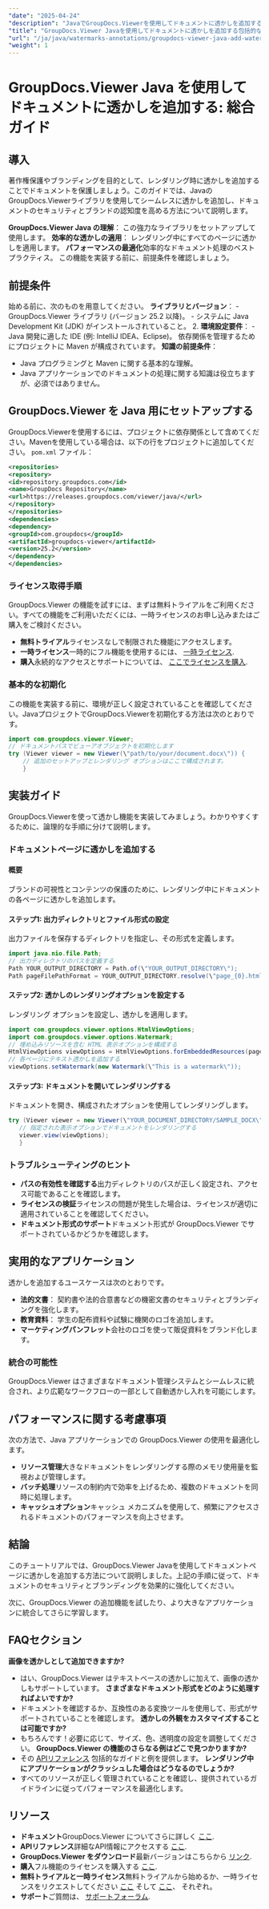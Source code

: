 ```yaml
---
"date": "2025-04-24"
"description": "JavaでGroupDocs.Viewerを使用してドキュメントに透かしを追加する方法を学びましょう。このステップバイステップのチュートリアルで、ドキュメントのセキュリティとブランディングを強化しましょう。"
"title": "GroupDocs.Viewer Javaを使用してドキュメントに透かしを追加する包括的なガイド"
"url": "/ja/java/watermarks-annotations/groupdocs-viewer-java-add-watermark-documents/"
"weight": 1
---
```


# GroupDocs.Viewer Java を使用してドキュメントに透かしを追加する: 総合ガイド

## 導入

著作権保護やブランディングを目的として、レンダリング時に透かしを追加することでドキュメントを保護しましょう。このガイドでは、JavaのGroupDocs.Viewerライブラリを使用してシームレスに透かしを追加し、ドキュメントのセキュリティとブランドの認知度を高める方法について説明します。

**GroupDocs.Viewer Java の理解**： 
この強力なライブラリをセットアップして使用します。
**効率的な透かしの適用**： 
レンダリング中にすべてのページに透かしを適用します。
**パフォーマンスの最適化**効率的なドキュメント処理のベスト プラクティス。
この機能を実装する前に、前提条件を確認しましょう。
## 前提条件
始める前に、次のものを用意してください。
**ライブラリとバージョン**：
	- GroupDocs.Viewer ライブラリ (バージョン 25.2 以降)。
	- システムに Java Development Kit (JDK) がインストールされていること。 
2. **環境設定要件**：
	- Java 開発に適した IDE (例: IntelliJ IDEA、Eclipse)。
	依存関係を管理するためにプロジェクトに Maven が構成されています。
**知識の前提条件**：
- Java プログラミングと Maven に関する基本的な理解。
- Java アプリケーションでのドキュメントの処理に関する知識は役立ちますが、必須ではありません。
## GroupDocs.Viewer を Java 用にセットアップする
GroupDocs.Viewerを使用するには、プロジェクトに依存関係として含めてください。Mavenを使用している場合は、以下の行をプロジェクトに追加してください。 `pom.xml` ファイル：
```xml
<repositories>
<repository>
<id>repository.groupdocs.com</id>
<name>GroupDocs Repository</name>
<url>https://releases.groupdocs.com/viewer/java/</url>
</repository>
</repositories>
<dependencies>
<dependency>
<groupId>com.groupdocs</groupId>
<artifactId>groupdocs-viewer</artifactId>
<version>25.2</version>
</dependency>
</dependencies>
```

### ライセンス取得手順
GroupDocs.Viewer の機能を試すには、まずは無料トライアルをご利用ください。すべての機能をご利用いただくには、一時ライセンスのお申し込みまたはご購入をご検討ください。
- **無料トライアル**ライセンスなしで制限された機能にアクセスします。
- **一時ライセンス**一時的にフル機能を使用するには、 [一時ライセンス](https://purchase。groupdocs.com/temporary-license/).
- **購入**永続的なアクセスとサポートについては、 [ここでライセンスを購入](https://purchase。groupdocs.com/buy).
### 基本的な初期化
この機能を実装する前に、環境が正しく設定されていることを確認してください。JavaプロジェクトでGroupDocs.Viewerを初期化する方法は次のとおりです。
```java
import com.groupdocs.viewer.Viewer;
// ドキュメントパスでビューアオブジェクトを初期化します
try (Viewer viewer = new Viewer(\"path/to/your/document.docx\")) {
	// 追加のセットアップとレンダリング オプションはここで構成されます。
	}
```

## 実装ガイド
GroupDocs.Viewerを使って透かし機能を実装してみましょう。わかりやすくするために、論理的な手順に分けて説明します。
### ドキュメントページに透かしを追加する
#### 概要
ブランドの可視性とコンテンツの保護のために、レンダリング中にドキュメントの各ページに透かしを追加します。
#### ステップ1: 出力ディレクトリとファイル形式の設定
出力ファイルを保存するディレクトリを指定し、その形式を定義します。
```java
import java.nio.file.Path;
// 出力ディレクトリのパスを定義する
Path YOUR_OUTPUT_DIRECTORY = Path.of(\"YOUR_OUTPUT_DIRECTORY\");
Path pageFilePathFormat = YOUR_OUTPUT_DIRECTORY.resolve(\"page_{0}.html\");
```
#### ステップ2: 透かしのレンダリングオプションを設定する
レンダリング オプションを設定し、透かしを適用します。
```java
import com.groupdocs.viewer.options.HtmlViewOptions;
import com.groupdocs.viewer.options.Watermark;
// 埋め込みリソースを含む HTML 表示オプションを構成する
HtmlViewOptions viewOptions = HtmlViewOptions.forEmbeddedResources(pageFilePathFormat);
// 各ページにテキスト透かしを追加する
viewOptions.setWatermark(new Watermark(\"This is a watermark\"));
```

#### ステップ3: ドキュメントを開いてレンダリングする
ドキュメントを開き、構成されたオプションを使用してレンダリングします。
```java
try (Viewer viewer = new Viewer(\"YOUR_DOCUMENT_DIRECTORY/SAMPLE_DOCX\")) {
   // 指定された表示オプションでドキュメントをレンダリングする
   viewer.view(viewOptions);
   }
```

### トラブルシューティングのヒント
- **パスの有効性を確認する**出力ディレクトリのパスが正しく設定され、アクセス可能であることを確認します。
- **ライセンスの検証**ライセンスの問題が発生した場合は、ライセンスが適切に適用されていることを確認してください。
- **ドキュメント形式のサポート**ドキュメント形式が GroupDocs.Viewer でサポートされているかどうかを確認します。
## 実用的なアプリケーション
透かしを追加するユースケースは次のとおりです。
- **法的文書**： 
契約書や法的合意書などの機密文書のセキュリティとブランディングを強化します。
- **教育資料**： 
学生の配布資料や試験に機関のロゴを追加します。
- **マーケティングパンフレット**会社のロゴを使って販促資料をブランド化します。
### 統合の可能性
GroupDocs.Viewer はさまざまなドキュメント管理システムとシームレスに統合され、より広範なワークフローの一部として自動透かし入れを可能にします。
## パフォーマンスに関する考慮事項
次の方法で、Java アプリケーションでの GroupDocs.Viewer の使用を最適化します。
- **リソース管理**大きなドキュメントをレンダリングする際のメモリ使用量を監視および管理します。
- **バッチ処理**リソースの制約内で効率を上げるため、複数のドキュメントを同時に処理します。
- **キャッシュオプション**キャッシュ メカニズムを使用して、頻繁にアクセスされるドキュメントのパフォーマンスを向上させます。
## 結論
このチュートリアルでは、GroupDocs.Viewer Javaを使用してドキュメントページに透かしを追加する方法について説明しました。上記の手順に従って、ドキュメントのセキュリティとブランディングを効果的に強化してください。

次に、GroupDocs.Viewer の追加機能を試したり、より大きなアプリケーションに統合してさらに学習します。
## FAQセクション
**画像を透かしとして追加できますか?**
- はい、GroupDocs.Viewer はテキストベースの透かしに加えて、画像の透かしもサポートしています。
**さまざまなドキュメント形式をどのように処理すればよいですか?**
- ドキュメントを確認するか、互換性のある変換ツールを使用して、形式がサポートされていることを確認します。
**透かしの外観をカスタマイズすることは可能ですか?**
- もちろんです！必要に応じて、サイズ、色、透明度の設定を調整してください。
**GroupDocs.Viewer の機能のさらなる例はどこで見つかりますか?**
- その [APIリファレンス](https://reference.groupdocs.com/viewer/java/) 包括的なガイドと例を提供します。
**レンダリング中にアプリケーションがクラッシュした場合はどうなるのでしょうか?**
- すべてのリソースが正しく管理されていることを確認し、提供されているガイドラインに従ってパフォーマンスを最適化します。

## リソース
- **ドキュメント**GroupDocs.Viewer についてさらに詳しく [ここ](https://docs。groupdocs.com/viewer/java/).
- **APIリファレンス**詳細なAPI情報にアクセスする [ここ](https://reference。groupdocs.com/viewer/java/).
- **GroupDocs.Viewer をダウンロード**最新バージョンはこちらから [リンク](https://releases。groupdocs.com/viewer/java/).
- **購入**フル機能のライセンスを購入する [ここ](https://purchase。groupdocs.com/buy).
- **無料トライアルと一時ライセンス**無料トライアルから始めるか、一時ライセンスをリクエストしてください [ここ](https://releases.groupdocs.com/viewer/java/) そして [ここ](https://purchase.groupdocs.com/temporary-license/)、 それぞれ。
- **サポート**ご質問は、 [サポートフォーラム](https://forum。groupdocs.com/viewer/).